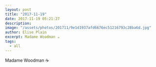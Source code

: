 ```yaml
---
layout: post
title: "2017-11-19"
date: 2017-11-19 05:21:27
description: 
image: "/assets/photos/201711/9e1d1937afd6676ec51216793c28ba6d.jpg"
author: Elise Plain
excerpt: Madame Woodman ☕️
tags: 
  - all
---
```


Madame Woodman ☕️
<p></p>
